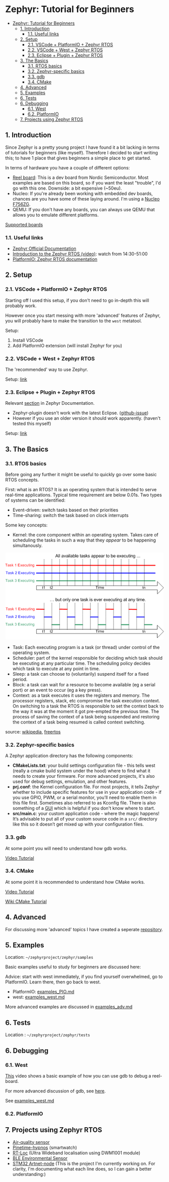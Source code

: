 # Zephyr: Tutorial for Beginners

- [Zephyr: Tutorial for Beginners](#zephyr-tutorial-for-beginners)
  - [1. Introduction](#1-introduction)
    - [1.1. Useful links](#11-useful-links)
  - [2. Setup](#2-setup)
    - [2.1. VSCode + PlatformIO + Zephyr RTOS](#21-vscode--platformio--zephyr-rtos)
    - [2.2. VSCode + West + Zephyr RTOS](#22-vscode--west--zephyr-rtos)
    - [2.3. Eclipse + Plugin + Zephyr RTOS](#23-eclipse--plugin--zephyr-rtos)
  - [3. The Basics](#3-the-basics)
    - [3.1. RTOS basics](#31-rtos-basics)
    - [3.2. Zephyr-specific basics](#32-zephyr-specific-basics)
    - [3.3. gdb](#33-gdb)
    - [3.4. CMake](#34-cmake)
  - [4. Advanced](#4-advanced)
  - [5. Examples](#5-examples)
  - [6. Tests](#6-tests)
  - [6. Debugging](#6-debugging)
    - [6.1. West](#61-west)
    - [6.2. PlatformIO](#62-platformio)
  - [7. Projects using Zephyr RTOS](#7-projects-using-zephyr-rtos)

## 1. Introduction
Since Zephyr is a pretty young project I have found it a bit lacking in terms of tutorials for beginners (like myself). Therefore I decided to start writing this; to have 1 place that gives beginners a simple place to get started.

In terms of hardware you have a couple of different options:
- [Reel board](https://developer.nordicsemi.com/nRF_Connect_SDK/doc/0.3.0/zephyr/boards/arm/reel_board/doc/reel_board.html): This is a dev board from Nordic Semiconductor. Most examples are based on this board, so if you want the least "trouble", I'd go with this one. Downside: a bit expensive (~50eu).
- Nucleo: If you're already been working with embedded dev boards, chances are you have some of these laying around. I'm using a [Nucleo F756ZG](https://www.st.com/en/evaluation-tools/nucleo-f756zg.html).
- QEMU: If you don't have any boards, you can always use QEMU that allows you to emulate different platforms.

[Supported boards](https://docs.zephyrproject.org/latest/boards/index.html#boards)

### 1.1. Useful links
- [Zephyr Official Documentation](https://docs.zephyrproject.org/latest/)
- [Introduction to the Zephyr RTOS (video)](https://www.youtube.com/watch?v=jR5E5Kz9A-k): watch from 14:30-51:00
- [PlatformIO: Zephyr RTOS documentation](https://docs.platformio.org/en/latest/frameworks/zephyr.html)
  
## 2. Setup
### 2.1. VSCode + PlatformIO + Zephyr RTOS

Starting off I used this setup, if you don't need to go in-depth this will probably work. 

However once you start messing with more 'advanced' features of Zephyr, you will probably have to make the transition to the `west` metatool.

Setup:
1) Install VSCode
2) Add PlatformIO extension (will install Zephyr for you)
  
### 2.2. VSCode + West + Zephyr RTOS

The 'recommended' way to use Zephyr. 

Setup: [link](https://docs.zephyrproject.org/latest/getting_started/index.html)


### 2.3. Eclipse + Plugin + Zephyr RTOS
Relevant [section](https://docs.zephyrproject.org/latest/application/index.html?highlight=eclipse#debug-with-eclipse) in Zephyr Documentation.

- Zephyr-plugin doesn't work with the latest Eclipse. ([github-issue](https://github.com/zephyrproject-rtos/eclipse-plugin/issues/45))
- However if you use an older version it should work apparently. (haven't tested this myself)

Setup: [link](https://docs.zephyrproject.org/latest/application/index.html?highlight=eclipse#debug-with-eclipse)

## 3. The Basics

### 3.1. RTOS basics

Before going any further it might be useful to quickly go over some basic RTOS concepts.

First: what is an RTOS? It is an operating system that is intended to serve real-time applications. Typical time requirement are below 0.01s. Two types of systems can be identified:
- Event-driven: switch tasks based on their priorities
- Time-sharing: switch the task based on clock interrupts

Some key concepts:
- Kernel: the core component within an operating system. Takes care of scheduling the tasks in such a way that they *appear* to be happening simultanously.

![rtos_basic_execution](images/rtos_basic_execution.gif)

- Task: Each executing program is a task (or thread) under control of the operating system.
- Scheduler: part of the kernel responsible for deciding which task should be executing at any particular time. The scheduling policy decides which task to execute at any point in time.
- Sleep: a task can choose to (voluntarily) suspend itself for a fixed period.
- Block: a task can wait for a resource to become available (eg a serial port) or an event to occur (eg a key press).
- Context: as a task executes it uses the registers and memory. The processor registers, stack, etc compromise the task execution context. On switching to a task the RTOS is responsible to set the context back to the way it was at the moment it got pre-empted the previous time. The process of saving the context of a task being suspended and restoring the context of a task being resumed is called context switching.



source: [wikipedia](https://en.wikipedia.org/wiki/Real-time_operating_system), [freertos](https://www.freertos.org/implementation/a00004.html)

### 3.2. Zephyr-specific basics

A Zephyr application directory has the following components:
- **CMakeLists.txt**: your build settings configuration file - this tells west (really a cmake build system under the hood) where to find what it needs to create your firmware. For more advanced projects, it's also used for debug settings, emulation, and other features.
- **prj.conf**: the Kernel configuration file. For most projects, it tells Zephyr whether to include specific features for use in your application code - if you use GPIO, PWM, or a serial monitor, you’ll need to enable them in this file first. Sometimes also referred to as Kconfig file. There is also something of a [GUI](https://docs.zephyrproject.org/2.4.0/guides/kconfig/menuconfig.html) which is helpful if you don't know where to start.
- **src/main.c**: your custom application code - where the magic happens! It’s advisable to put all of your custom source code in a `src/` directory like this so it doesn’t get mixed up with your configuration files.

### 3.3. gdb

At some point you will need to understand how gdb works.

[Video Tutorial](https://www.youtube.com/watch?v=FnfuxDVFcWE)

### 3.4. CMake

At some point it is recommended to understand how CMake works.

[Video Tutorial](https://www.youtube.com/watch?v=nlKcXPUJGwA&list=PLalVdRk2RC6o5GHu618ARWh0VO0bFlif4)

[Wiki CMake Tutorial](https://cmake.org/cmake/help/latest/guide/tutorial/index.html)

## 4. Advanced

For discussing more 'advanced' topics I have created a seperate [repository](https://github.com/maksimdrachov/zephyr-rtos-advanced-tutorial).


## 5. Examples
Location: `~/zephyrproject/zephyr/samples`

Basic examples useful to study for beginners are discussed here:

Advice: start with west immediately, if you find yourself overwhelmed, go to PlatformIO. Learn there, then go back to west.

- PlatformIO: [examples_PIO.md](https://github.com/maksimdrachov/zephyr-rtos-tutorial/blob/main/examples_PIO.md)
- west: [examples_west.md](https://github.com/maksimdrachov/zephyr-rtos-tutorial/blob/main/examples_west.md)

More advanced examples are discussed in [examples_adv.md](https://github.com/maksimdrachov/zephyr-rtos-tutorial/blob/main/examples_adv.md)

## 6. Tests
Location : `~/zephyrproject/zephyr/tests`

## 6. Debugging
### 6.1. West
[This](https://youtu.be/jR5E5Kz9A-k?t=2221) video shows a basic example of how you can use gdb to debug a reel-board.

For more advanced discussion of gdb, see [here](https://www.youtube.com/watch?v=FnfuxDVFcWE).

See [examples_west.md](https://github.com/maksimdrachov/zephyr-rtos-tutorial/blob/main/examples_west.md)

### 6.2. PlatformIO

## 7. Projects using Zephyr RTOS
- [Air-quality sensor](https://github.com/ExploratoryEngineering/air-quality-sensor-node)
- [Pinetime-hypnos](https://github.com/endian-albin/pinetime-hypnos) (smartwatch)
- [RT-Loc](https://github.com/RT-LOC/zephyr-dwm1001) (Ultra Wideband localisation using DWM1001 module)
- [BLE Environmental Sensor](https://github.com/patrickmoffitt/zephyr_ble_sensor)
- [STM32 Artnet-node](https://github.com/maksimdrachov/stm32-artnet) (This is the project I'm currently working on. For clarity, I'm documenting what each line does, so I can gain a better understanding:)